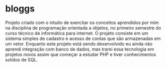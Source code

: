 # bloggs
Projeto criado com o intuito de exercitar os conceitos aprendidos por mim na disciplina de programação orientada a objetos, no primeiro semestre do curso técnico de informática para internet.
O projeto consiste em um sistema simples de cadastro e acesso de contas que são armazenadas em um vetor. Enquanto este projeto está sendo desenvolvido eu ainda não aprendi integração com banco de dados, mas trarei essa tecnologia em projetos novos assim que começar a estudar PHP e tiver conhecimentos solidos de SQL.

